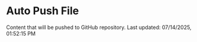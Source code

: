# Auto Push File

Content that will be pushed to GitHub repository.
Last updated: 07/14/2025, 01:52:15 PM